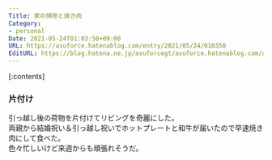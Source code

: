```yaml
---
Title: 家の掃除と焼き肉
Category:
- personal
Date: 2021-05-24T01:03:50+09:00
URL: https://asuforce.hatenablog.com/entry/2021/05/24/010350
EditURL: https://blog.hatena.ne.jp/asuforcegt/asuforce.hatenablog.com/atom/entry/26006613767420020
---
```


[:contents]

### 片付け

引っ越し後の荷物を片付けてリビングを奇麗にした。  
両親から結婚祝い＆引っ越し祝いでホットプレートと和牛が届いたので早速焼き肉にして食べた。  
色々忙しいけど来週からも頑張れそうだ。


